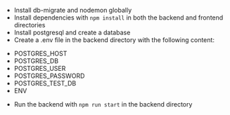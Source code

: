 * Install db-migrate and nodemon globally
* Install dependencies with `npm install` in both the backend and frontend directories
* Install postgresql and create a database
* Create a .env file in the backend directory with the following content: 
- POSTGRES_HOST
- POSTGRES_DB
- POSTGRES_USER
- POSTGRES_PASSWORD
- POSTGRES_TEST_DB
- ENV
* Run the backend with `npm run start` in the backend directory